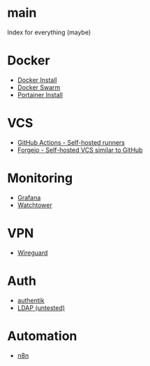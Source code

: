 <head>
  <link rel="shortcut icon" type="image/png" href="favicon.png?">
</head>

# main
Index for everything (maybe)

# Docker
- [Docker Install](/tutorials/setup/docker.md)
- [Docker Swarm](/tutorials/setup/docker-swarm.md)
- [Portainer Install](/tutorials/setup/portainer.md)

# VCS
- [GitHub Actions - Self-hosted runners](/tutorials/setup/github-runner.md)
- [Forgejo - Self-hosted VCS similar to GitHub](/tutorials/setup/forgejo.md)

# Monitoring
- [Grafana](/tutorials/setup/grafana.md)
- [Watchtower](/tutorials/setup/watchtower-monitoring.md)

# VPN
- [Wireguard](/tutorials/configuration/wireguard.md)

# Auth
- [authentik](/tutorials/setup/authentik.md)
- [LDAP (untested)](/tutorials/setup/ldap.md)

# Automation
- [n8n](/tutorials/setup/n8n.md)

